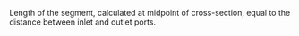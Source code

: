 Length of the segment, calculated at midpoint of cross-section, equal to the distance between inlet and outlet ports.